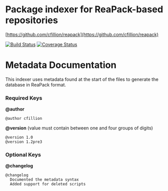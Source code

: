 # Package indexer for ReaPack-based repositories

[https://github.com/cfillion/reapack](https://github.com/cfillion/reapack)

[![Build Status](https://travis-ci.org/cfillion/reapack-index.svg?branch=master)](https://travis-ci.org/cfillion/reapack-index)
[![Coverage Status](https://coveralls.io/repos/cfillion/reapack-index/badge.svg?branch=master&service=github)](https://coveralls.io/github/cfillion/reapack-index?branch=master)

# Metadata Documentation

This indexer uses metadata found at the start of the files to generate the
database in ReaPack format.

### Required Keys

**@author**

```
@author cfillion
```

**@version** (value must contain between one and four groups of digits)

```
@version 1.0
@version 1.2pre3
```

### Optional Keys

**@changelog**

```
@changelog
  Documented the metadata syntax
  Added support for deleted scripts
```
